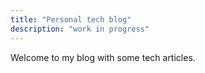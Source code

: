 ```yaml
---
title: "Personal tech blog"
description: "work in progress"
---
```

Welcome to my blog with some tech articles.
